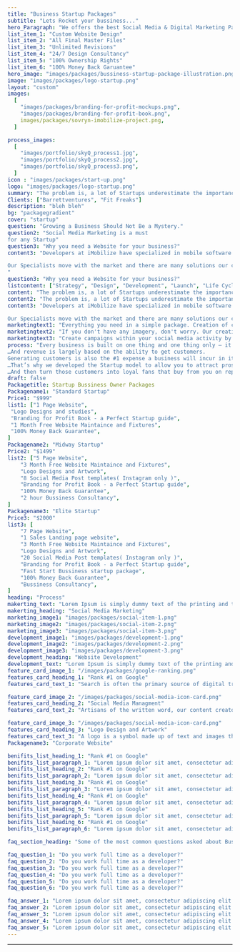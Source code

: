 ```yaml
---
title: "Business Startup Packages"
subtitle: "Lets Rocket your bussiness..."
hero_Paragraph: "We offers the best Social Media & Digital Marketing Packages in affordable budget. The business website is now the backbone and the infrastructure around which you build your business."
list_item_1: "Custom Website Design"
list_item_2: "All Final Master Files"
list_item_3: "Unlimited Revisions"
list_item_4: "24/7 Design Consultancy"
list_item_5: "100% Ownership Rights"
list_item_6: "100% Money Back Garuantee"
hero_image: "images/packages/bussiness-startup-package-illustration.png"
image: "images/packages/logo-startup.png"
layout: "custom"
images:
  [
    "images/packages/branding-for-profit-mockups.png",
    "images/packages/branding-for-profit-book.png",
    images/packages/sovryn-imobilize-project.png,
  ]

process_images:
  [
    "images/portfolio/skyQ_process1.jpg",
    "images/portfolio/skyQ_process2.jpg",
    "images/portfolio/skyQ_process3.png",
  ]
icon : "images/packages/start-up.png"
logo: "images/packages/logo-startup.png"
summary: "The problem is, a lot of Startups underestimate the importance of a Brand. Most of them don’t realise the simple mistakes that they are making when putting one together. These mistakes cost them dearly in lack of customers and lack of revenue. It ultimately causes their Startups to fail. The good news is these mistakes are easy to fix if you know what you are doing. And they are just as easy to learn and apply. It doesn’t require a ton of money to be spent designing a logo. And it doesn’t require any highly paid expertise. It simply requires you to follow a few simple principles."
Clients: ["Barrettventures", "Fit Freaks"]
description: "bleh bleh"
bg: "packagegradient"
cover: "startup"
question: "Growing a Business Should Not Be a Mystery."
question2: "Social Media Marketing is a must
for any Startup"
question3: "Why you need a Website for your business?"
content3: "Developers at iMobilize have specialized in mobile software for many years and during this time we have witnessed many changes to this fast-moving and exciting industry. The mobile software industry really gathered pace after the initial launch of the first smartphones resulting in explosive growth and a fragmented ecosystem with many platforms to build software applications. Today there are 2 clear winners; Android and iOS who together dominate the mobile apps market with more than 90% of the entire market share between them.

Our Specialists move with the market and there are many solutions our clients adopt to create applications across various mobile platforms and web browsers accessible on the many devices in the market today. Some clients seek Consultancy advice on how best to drive and deliver their mobile products to market. As such we do provide experienced Consultants who can implement strategy, advise on direction and analyse requirements.
"
question3: "Why you need a Website for your business?"
listcontent: ["Strategy", "Design", "Development", "Launch", "Life Cycle Managment", ]
content: "The problem is, a lot of Startups underestimate the importance of a Brand. Most of them don’t realise the simple mistakes that they are making when putting one together. These mistakes cost them dearly in lack of customers and lack of revenue. It ultimately causes their Startups to fail. The good news is these mistakes are easy to fix if you know what you are doing. And they are just as easy to learn and apply. It doesn’t require a ton of money to be spent designing a logo. And it doesn’t require any highly paid expertise. It simply requires you to follow a few simple principles."
content2: "The problem is, a lot of Startups underestimate the importance of a Brand. Most of them don’t realise the simple mistakes that they are making when putting one together. These mistakes cost them dearly in lack of customers and lack of revenue. It ultimately causes their Startups to fail. The good news is these mistakes are easy to fix if you know what you are doing. And they are just as easy to learn and apply. It doesn’t require a ton of money to be spent designing a logo. And it doesn’t require any highly paid expertise. It simply requires you to follow a few simple principles."
content3: "Developers at iMobilize have specialized in mobile software for many years and during this time we have witnessed many changes to this fast-moving and exciting industry. The mobile software industry really gathered pace after the initial launch of the first smartphones resulting in explosive growth and a fragmented ecosystem with many platforms to build software applications. Today there are 2 clear winners; Android and iOS who together dominate the mobile apps market with more than 90% of the entire market share between them.

Our Specialists move with the market and there are many solutions our clients adopt to create applications across various mobile platforms and web browsers accessible on the many devices in the market today. Some clients seek Consultancy advice on how best to drive and deliver their mobile products to market. As such we do provide experienced Consultants who can implement strategy, advise on direction and analyse requirements."
marketingtext1: "Everything you need in a simple package. Creation of content and posting on average every other day. You hardly have to do a thing"
marketingtext2: "If you don't have any imagery, don't worry. Our creatives can set up a bespoke shoot that captures months worth of work in one day."
marketingtext3: "Create campaigns within your social media activity by allocating a budget to increase the number of prospects you reach."
process: "Every business is built on one thing and one thing only – it’s ability to generate revenue…
…And revenue is largely based on the ability to get customers. 
Generating customers is also the #1 expense a business will incur in it’s quest for growth….
…That’s why we developed the Startup model to allow you to attract prospective customers automatically…
…And then turn those customers into loyal fans that buy from you on repeat."
draft: false
Packagetitle: Startup Bussiness Owner Packages
Packagename1: "Standard Startup"
Price1: "$999"
list1: ["1 Page Website",
 "Logo Designs and studies",
 "Branding for Profit Book - a Perfect Startup guide",
 "1 Month Free Website Maintaince and Fixtures",
 "100% Money Back Guarantee",
]
Packagename2: "Midway Startup"
Price2: "$1499"
list2: ["5 Page Website",
    "3 Month Free Website Maintaince and Fixtures",
    "Logo Designs and Artwork",
    "8 Social Media Post templates( Instagram only )",
    "Branding for Profit Book - a Perfect Startup guide",
    "100% Money Back Guarantee",
    "2 hour Bussiness Consultancy",
]
Packagename3: "Elite Startup"
Price3: "$2000"
list3: [
    "7 Page Website",
    "1 Sales Landing page website",
    "3 Month Free Website Maintaince and Fixtures",
    "Logo Designs and Artwork",
    "20 Social Media Post templates( Instagram only )",
    "Branding for Profit Book - a Perfect Startup guide",
    "Fast Start Bussiness startup package",
    "100% Money Back Guarantee",
    "Bussiness Consultancy",
]
heading: "Process"
makerting_text: "Lorem Ipsum is simply dummy text of the printing and typesetting industry. Lorem Ipsum has been the industry's standard dummy text ever since the 1500s, when an unknown printer took a galley of type and scrambled it to make a type specimen book. It has survived not only five centuries, but also the leap into electronic typesetting, remaining essentially unchanged. It was popularised in the 1960s with the release of Letraset sheets containing Lorem Ipsum passages, and more recently with desktop publishing software like Aldus PageMaker including versions of Lorem Ipsum."
makerting_heading: "Social Media Marketing"
marketing_image1: "images/packages/social-item-1.png"
marketing_image2: "images/packages/social-item-2.png"
marketing_image3: "images/packages/social-item-3.png"
development_image1: "images/packages/development-1.png"
development_image2: "images/packages/development-2.png"
development_image3: "images/packages/development-3.png"
development_heading: "Website Development"
development_text: "Lorem Ipsum is simply dummy text of the printing and typesetting industry. Lorem Ipsum has been the industry's standard dummy text ever since the 1500s, when an unknown printer took a galley of type and scrambled it to make a type specimen book. It has survived not only five centuries, but also the leap into electronic typesetting, remaining essentially unchanged. It was popularised in the 1960s with the release of Letraset sheets containing Lorem Ipsum passages, and more recently with desktop publishing software like Aldus PageMaker including versions of Lorem Ipsum."
feature_card_image_1: "/images/packages/google-ranking.png"
features_card_heading_1: "Rank #1 on Google"
features_card_text_1: "Search is often the primary source of digital traffic for brands and complements other marketing channels. Greater visibility and ranking higher in search results than your competition can have a material impact on your bottom line."

feature_card_image_2: "/images/packages/social-media-icon-card.png"
features_card_heading_2: "Social Media Managment"
features_card_text_2: "Artisans of the written word, our content creators and the team of copywriters take the time to get to know your company and brand. Through this involvement process, we can ensure that each piece of content is curated with the right brand voice and message. You have a story to tell your audience"

feature_card_image_3: "/images/packages/social-media-icon-card.png"
features_card_heading_3: "Logo Design and Artwork"
features_card_text_3: "A logo is a symbol made up of text and images that identifies a business. A good logo shows what a company does and what the brand values."
Packagename3: "Corporate Website"

benifits_list_heading_1: "Rank #1 on Google"
benifits_list_paragraph_1: "Lorem ipsum dolor sit amet, consectetur adipisicing elit. Ad expedita voluptate molestias et ipsam vitae sunt ducimus illum, quidem est officiis laborum porro quos blanditiis eum? Quis maiores facere odit."
benifits_list_heading_2: "Rank #1 on Google"
benifits_list_paragraph_2: "Lorem ipsum dolor sit amet, consectetur adipisicing elit. Ad expedita voluptate molestias et ipsam vitae sunt ducimus illum, quidem est officiis laborum porro quos blanditiis eum? Quis maiores facere odit."
benifits_list_heading_3: "Rank #1 on Google"
benifits_list_paragraph_3: "Lorem ipsum dolor sit amet, consectetur adipisicing elit. Ad expedita voluptate molestias et ipsam vitae sunt ducimus illum, quidem est officiis laborum porro quos blanditiis eum? Quis maiores facere odit."
benifits_list_heading_4: "Rank #1 on Google"
benifits_list_paragraph_4: "Lorem ipsum dolor sit amet, consectetur adipisicing elit. Ad expedita voluptate molestias et ipsam vitae sunt ducimus illum, quidem est officiis laborum porro quos blanditiis eum? Quis maiores facere odit."
benifits_list_heading_5: "Rank #1 on Google"
benifits_list_paragraph_5: "Lorem ipsum dolor sit amet, consectetur adipisicing elit. Ad expedita voluptate molestias et ipsam vitae sunt ducimus illum, quidem est officiis laborum porro quos blanditiis eum? Quis maiores facere odit."
benifits_list_heading_6: "Rank #1 on Google"
benifits_list_paragraph_6: "Lorem ipsum dolor sit amet, consectetur adipisicing elit. Ad expedita voluptate molestias et ipsam vitae sunt ducimus illum, quidem est officiis laborum porro quos blanditiis eum? Quis maiores facere odit."

faq_section_heading: "Some of the most common questions asked about Business startups."

faq_question_1: "Do you work full time as a developer?"
faq_question_2: "Do you work full time as a developer?"
faq_question_3: "Do you work full time as a developer?"
faq_question_4: "Do you work full time as a developer?"
faq_question_5: "Do you work full time as a developer?"
faq_question_6: "Do you work full time as a developer?"

faq_answer_1: "Lorem ipsum dolor sit amet, consectetur adipiscing elit. Donec consequat neque eu odio convallis, porta consequat erat rhoncus. Curabitur vulputate porttitor lectus, vitae tincidunt dolor eleifend vitae."
faq_answer_2: "Lorem ipsum dolor sit amet, consectetur adipiscing elit. Donec consequat neque eu odio convallis, porta consequat erat rhoncus. Curabitur vulputate porttitor lectus, vitae tincidunt dolor eleifend vitae."
faq_answer_3: "Lorem ipsum dolor sit amet, consectetur adipiscing elit. Donec consequat neque eu odio convallis, porta consequat erat rhoncus. Curabitur vulputate porttitor lectus, vitae tincidunt dolor eleifend vitae."
faq_answer_4: "Lorem ipsum dolor sit amet, consectetur adipiscing elit. Donec consequat neque eu odio convallis, porta consequat erat rhoncus. Curabitur vulputate porttitor lectus, vitae tincidunt dolor eleifend vitae."
faq_answer_5: "Lorem ipsum dolor sit amet, consectetur adipiscing elit. Donec consequat neque eu odio convallis, porta consequat erat rhoncus. Curabitur vulputate porttitor lectus, vitae tincidunt dolor eleifend vitae."
---
```


---
